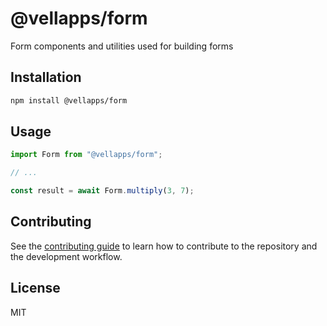 # @vellapps/form

Form components and utilities used for building forms

## Installation

```sh
npm install @vellapps/form
```

## Usage

```js
import Form from "@vellapps/form";

// ...

const result = await Form.multiply(3, 7);
```

## Contributing

See the [contributing guide](CONTRIBUTING.md) to learn how to contribute to the repository and the development workflow.

## License

MIT
